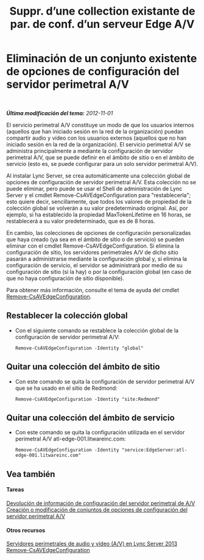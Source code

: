 ﻿---
title: "Suppr. d’une collection existante de par. de conf. d’un serveur Edge A/V"
TOCTitle: "Suppr. d’une collection existante de par. de conf. d’un serveur Edge A/V"
ms:assetid: 668d3613-e464-4b68-967a-cfff90b9ce4b
ms:mtpsurl: https://technet.microsoft.com/es-es/library/JJ688077(v=OCS.15)
ms:contentKeyID: 49889210
ms.date: 01/07/2017
mtps_version: v=OCS.15
ms.translationtype: HT
---

# Eliminación de un conjunto existente de opciones de configuración del servidor perimetral A/V

 

_**Última modificación del tema:** 2012-11-01_

El servicio perimetral A/V constituye un modo de que los usuarios internos (aquellos que han iniciado sesión en la red de la organización) puedan compartir audio y vídeo con los usuarios externos (aquellos que no han iniciado sesión en la red de la organización). El servicio perimetral A/V se administra principalmente a mediante la configuración de servidor perimetral A/V, que se puede definir en el ámbito de sitio o en el ámbito de servicio (esto es, se puede configurar para un solo servidor perimetral A/V).

Al instalar Lync Server, se crea automáticamente una colección global de opciones de configuración de servidor perimetral A/V. Esta colección no se puede eliminar, pero puede se usar el Shell de administración de Lync Server y el cmdlet Remove-CsAVEdgeConfiguration para "restablecerla"; esto quiere decir, sencillamente, que todos los valores de propiedad de la colección global se volverán a su valor predeterminado original. Así, por ejemplo, si ha establecido la propiedad MaxTokenLifetime en 16 horas, se restablecerá a su valor predeterminado, que es de 8 horas.

En cambio, las colecciones de opciones de configuración personalizadas que haya creado (ya sea en el ámbito de sitio o de servicio) se pueden eliminar con el cmdlet Remove-CsAVEdgeConfiguration. Si elimina la configuración de sitio, los servidores perimetrales A/V de dicho sitio pasarán a administrarse mediante la configuración global y, si elimina la configuración de servicio, el servidor se administrará por medio de su configuración de sitio (si la hay) o por la configuración global (en caso de que no haya configuración de sitio disponible).

Para obtener más información, consulte el tema de ayuda del cmdlet [Remove-CsAVEdgeConfiguration](https://docs.microsoft.com/en-us/powershell/module/skype/Remove-CsAVEdgeConfiguration).

## Restablecer la colección global

  - Con el siguiente comando se restablece la colección global de la configuración de servidor perimetral A/V:
    
        Remove-CsAVEdgeConfiguration -Identity "global"

## Quitar una colección del ámbito de sitio

  - Con este comando se quita la configuración de servidor perimetral A/V que se ha usado en el sitio de Redmond:
    
        Remove-CsAVEdgeConfiguration -Identity "site:Redmond"

## Quitar una colección del ámbito de servicio

  - Con este comando se quita la configuración utilizada en el servidor perimetral A/V atl-edge-001.litwareinc.com:
    
        Remove-CsAVEdgeConfiguration -Identity "service:EdgeServer:atl-edge-001.litwareinc.com"

## Vea también

#### Tareas

[Devolución de información de configuración del servidor perimetral de A/V](lync-server-2013-return-a-v-edge-server-configuration-information.md)  
[Creación o modificación de conjuntos de opciones de configuración del servidor perimetral A/V](lync-server-2013-create-or-modify-a-collection-of-a-v-edge-server-configuration-settings.md)  

#### Otros recursos

[Servidores perimetrales de audio y vídeo (A/V) en Lync Server 2013](lync-server-2013-audio-video-a-v-edge-servers.md)  
[Remove-CsAVEdgeConfiguration](https://docs.microsoft.com/en-us/powershell/module/skype/Remove-CsAVEdgeConfiguration)


